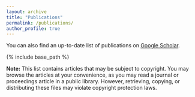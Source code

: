 ```yaml
---
layout: archive
title: "Publications"
permalink: /publications/
author_profile: true
---
```


You can also find an up-to-date list of publications on <a href="https://scholar.google.com/citations?user=F2eTslkAAAAJ&hl=en&oi=ao"> Google Scholar</a>.

{% include base_path %}

<b>Note:</b> This list contains articles that may be subject to copyright. You may browse the articles at your convenience, as you may read a journal or proceedings article in a public library. However, retrieving, copying, or distributing these files may violate copyright protection laws.

<script src="https://bibbase.org/show?bib=https://rahvis.github.io/publications/pubs.bib&jsonp=1"></script>